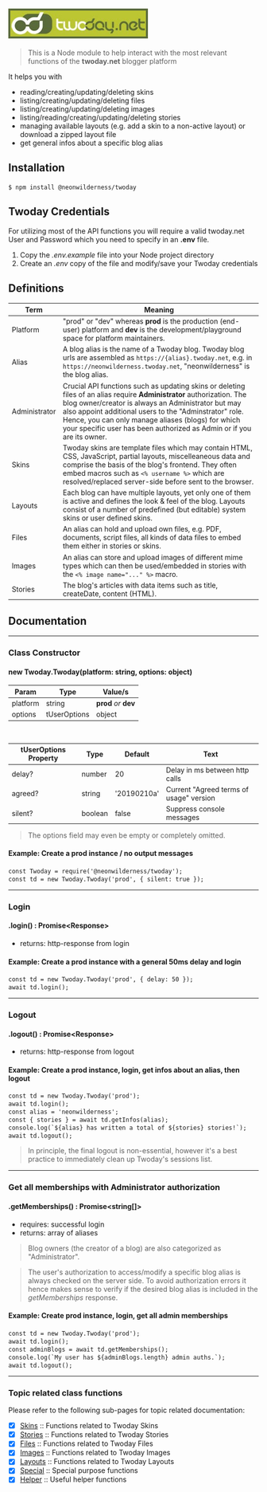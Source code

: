<div style="text-align:center;margin:20px auto">
  <img src="./docs/twoday.jpg" style="border:4px solid #5a6a3b;display:block" />
</div>

> This is a Node module to help interact with the most relevant functions of the **twoday.net** blogger platform

It helps you with
- reading/creating/updating/deleting skins
- listing/creating/updating/deleting files
- listing/creating/updating/deleting images
- listing/reading/creating/updating/deleting stories
- managing available layouts (e.g. add a skin to a non-active layout) or download a zipped layout file
- get general infos about a specific blog alias

## Installation
```
$ npm install @neonwilderness/twoday
```

## Twoday Credentials
For utilizing most of the API functions you will require a valid twoday.net User and Password which you need to specify in an **.env** file.

1. Copy the *.env.example* file into your Node project directory
2. Create an *.env* copy of the file and modify/save your Twoday credentials

## Definitions
Term | Meaning
--- | ---
Platform | "prod" or "dev" whereas **prod** is the production (end-user) platform and **dev** is the development/playground space for platform maintainers.
Alias | A blog alias is the name of a Twoday blog. Twoday blog urls are assembled as `https://{alias}.twoday.net`, e.g. in `https://neonwilderness.twoday.net`, "neonwilderness" is the blog alias.
Administrator | Crucial API functions such as updating skins or deleting files of an alias require **Administrator** authorization. The blog owner/creator is always an Administrator but may also appoint additional users to the "Adminstrator" role. Hence, you can only manage aliases (blogs) for which your specific user has been authorized as Admin or if you are its owner.
Skins | Twoday skins are template files which may contain HTML, CSS, JavaScript, partial layouts, miscelleaneous data and comprise the basis of the blog's frontend. They often embed macros such as `<% username %>` which are resolved/replaced server-side before sent to the browser.
Layouts | Each blog can have multiple layouts, yet only one of them is active and defines the look & feel of the blog. Layouts consist of a number of predefined (but editable) system skins or user defined skins.
Files | An alias can hold and upload own files, e.g. PDF, documents, script files, all kinds of data files to embed them either in stories or skins.
Images | An alias can store and upload images of different mime types which can then be used/embedded in stories with the `<% image name="..." %>` macro.
Stories | The blog's articles with data items such as title, createDate, content (HTML).

## Documentation
<hr>

### Class Constructor
#### new Twoday.Twoday(platform: string, options: object)

Param | Type | Value/s
--- | --- | ---
platform | string | **prod** *or* **dev**
options | tUserOptions | object
<br>

tUserOptions Property | Type | Default | Text
--- | --- | --- | ---
delay? | number | 20 | Delay in ms between http calls
agreed? | string | '20190210a' | Current "Agreed terms of usage" version
silent? | boolean | false | Suppress console messages

> The options field may even be empty or completely omitted.

#### Example: Create a prod instance / no output messages
```
const Twoday = require('@neonwilderness/twoday');
const td = new Twoday.Twoday('prod', { silent: true });
```
<hr>

### Login
#### .login() : Promise&lt;Response&gt;

- returns: http-response from login

#### Example: Create a prod instance with a general 50ms delay and login
```
const td = new Twoday.Twoday('prod', { delay: 50 });
await td.login();
```
<hr>

### Logout
#### .logout() : Promise&lt;Response&gt;

- returns: http-response from logout

#### Example: Create a prod instance, login, get infos about an alias, then logout
```
const td = new Twoday.Twoday('prod');
await td.login();
const alias = 'neonwilderness';
const { stories } = await td.getInfos(alias);
console.log(`${alias} has written a total of ${stories} stories!`);
await td.logout();
```
> In principle, the final logout is non-essential, however it's a best practice to immediately clean up Twoday's sessions list.
<hr>

### Get all memberships with Administrator authorization
#### .getMemberships() : Promise&lt;string[]&gt;

- requires: successful login
- returns: array of aliases

> Blog owners (the creator of a blog) are also categorized as "Administrator".

> The user's authorization to access/modify a specific blog alias is always checked on the server side. To avoid authorization errors it hence makes sense to verify if the desired blog alias is included in the *getMemberships* response.

#### Example: Create prod instance, login, get all admin memberships
```
const td = new Twoday.Twoday('prod');
await td.login();
const adminBlogs = await td.getMemberships();
console.log(`My user has ${adminBlogs.length} admin auths.`);
await td.logout();
```
<hr>

### Topic related class functions

Please refer to the following sub-pages for topic related documentation:

- [x] [Skins](./docs/skins.md) :: Functions related to Twoday Skins
- [x] [Stories](./docs/stories.md) :: Functions related to Twoday Stories
- [x] [Files](./docs/files.md) :: Functions related to Twoday Files
- [x] [Images](./docs/images.md) :: Functions related to Twoday Images
- [x] [Layouts](./docs/layouts.md) :: Functions related to Twoday Layouts
- [x] [Special](./docs/special.md) :: Special purpose functions
- [x] [Helper](./docs/helper.md) :: Useful helper functions

